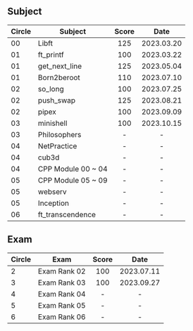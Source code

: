 ## Subject
|Circle|Subject|Score|Date|
|----|----|:----:|:----:|
|00|Libft|125|2023.03.20|
|01|ft_printf|100|2023.03.22|
|01|get_next_line|125|2023.05.04|
|01|Born2beroot|110|2023.07.10|
|02|so_long|100|2023.07.25|
|02|push_swap|125|2023.08.21|
|02|pipex|100|2023.09.09|
|03|minishell|100|2023.10.15|
|03|Philosophers|-|-|
|04|NetPractice|-|-|
|04|cub3d|-|-|
|04|CPP Module 00 ~ 04|-|-|
|05|CPP Module 05 ~ 09|-|-|
|05|webserv|-|-|
|05|Inception|-|-|
|06|ft_transcendence|-|-|


## Exam
|Circle|Exam|Score|Date|
|----|----|:----:|:----:|
|2|Exam Rank 02|100|2023.07.11|
|3|Exam Rank 03|100|2023.09.27|
|4|Exam Rank 04|-|-|
|5|Exam Rank 05|-|-|
|6|Exam Rank 06|-|-|
